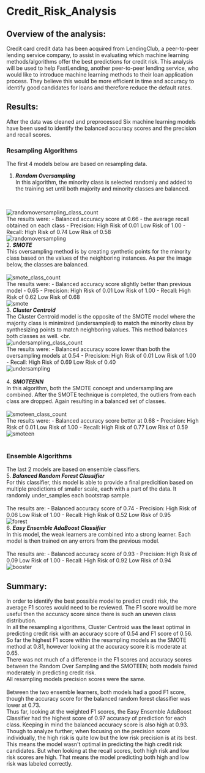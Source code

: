 # Credit_Risk_Analysis

## Overview of the analysis: 
Credit card credit data has been acquired from LendingClub, a peer-to-peer lending service company, to assist in evaluating which machine learning methods/algorithms offer the best predictions for credit risk.  This analysis will be used to help FastLending, another peer-to-peer lending service, who would like to introduce machine learning methods to their loan application process.  They believe this would be more efficient in time and accuracy to identify good candidates for loans and therefore reduce the default rates.

## Results: 
After the data was cleaned and preprocessed Six machine learning models have been used to identify the balanced accuracy scores and the precision and recall scores.
<br>
### Resampling Algorithms
The first 4 models below are based on resampling data.
<br>
  1.  ***Random Oversampling*** <br>
  In this algorithm, the minority class is selected randomly and added to the training set until both majority and minority classes are balanced. <br>
  <br>
  
![randomoversampling_class_count](https://user-images.githubusercontent.com/75437852/115762647-b21fea00-a371-11eb-81c0-4571054fa0bd.PNG)
  <br>
  The results were:
        - Balanced accuracy score at 0.66 - the average recall obtained on each class
        - Precision:
              High Risk of 0.01
              Low Risk of 1.00
        - Recall:
              High Risk of 0.74
              Low Risk of 0.58
              <br>
![randomoversampling](https://user-images.githubusercontent.com/75437852/115762686-bb10bb80-a371-11eb-825f-3b3b9b850827.PNG)
  <br>
  2.  ***SMOTE*** <br>
  This oversampling method is by creating synthetic points for the minority class based on the values of the neighboring instances.  As per the image below, the classes are balanced.<br>
  <br>
![smote_class_count](https://user-images.githubusercontent.com/75437852/115762714-c2d06000-a371-11eb-805a-515f90ccbf64.PNG)
<br>
  The results were:
        - Balanced accuracy score slightly better than previous model - 0.65
        - Precision:
              High Risk of 0.01
              Low Risk of 1.00
        - Recall:
              High Risk of 0.62
              Low Risk of 0.68
              <br>
![smote](https://user-images.githubusercontent.com/75437852/115767462-2e68fc00-a377-11eb-8acd-722ca7032ba4.PNG)
<br>
  3.  ***Cluster Centroid*** <br>
  The Cluster Centroid model is the opposite of the SMOTE model where the majority class is minimized (undersampled) to match the minority class by synthesizing points to match neighboring values.  This method balances both classes as well. <br.
  <br>
![undersampling_class_count](https://user-images.githubusercontent.com/75437852/115775996-991f3500-a381-11eb-802d-188a6355a41c.PNG)
<br>
  The results were:
        - Balanced accuracy score lower than both the oversampling models at 0.54
        - Precision:
              High Risk of 0.01
              Low Risk of 1.00
        - Recall:
              High Risk of 0.69
              Low Risk of 0.40
              <br>
![undersampling](https://user-images.githubusercontent.com/75437852/115776355-059a3400-a382-11eb-831e-2228356dbf63.PNG)
<br>  
  4.  ***SMOTEENN*** <br>
  In this algorithm, both the SMOTE concept and undersampling are combined.  After the SMOTE technique is completed, the outliers from each class are dropped.  Again resulting in a balanced set of classes.<br>
  <br>
![smoteen_class_count](https://user-images.githubusercontent.com/75437852/115777398-39c22480-a383-11eb-9eea-3fa6b90431f4.PNG)
<br>
  The results were:
        - Balanced accuracy score better at 0.68
        - Precision:
              High Risk of 0.01
              Low Risk of 1.00
        - Recall:
              High Risk of 0.77
              Low Risk of 0.59
              <br>
![smoteen](https://user-images.githubusercontent.com/75437852/115784672-721a3080-a38c-11eb-9a72-827ac067a380.PNG)
<br>
              <br>
### Ensemble Algorithms
The last 2 models are based on ensemble classifiers.
<br>
  5.  ***Balanced Random Forest Classifier*** <br>
  For this classifier, this model is able to provide a final predicition based on multiple predictions of smaller scale, each with a part of the data.  It randomly under_samples each bootstrap sample. <br>
  <br>
  The results are:
        - Balanced accuracy score of 0.74
        - Precision:
              High Risk of 0.06
              Low Risk of 1.00
        - Recall:
              High Risk of 0.52
              Low Risk of 0.95
              <br>
![forest](https://user-images.githubusercontent.com/75437852/115800450-a26fc800-a3a8-11eb-8d7e-f175189ff2c3.PNG)
    <br>
  6.  ***Easy Ensemble AdaBoost Classifier*** <br>
  In this model, the weak learners are combined into a strong learner.  Each model is then trained on any errors from the previous model. <br>
  <br>
  The results are:
        - Balanced accuracy score of 0.93
        - Precision:
              High Risk of 0.09
              Low Risk of 1.00
        - Recall:
              High Risk of 0.92
              Low Risk of 0.94
              <br>
![booster](https://user-images.githubusercontent.com/75437852/115800460-a996d600-a3a8-11eb-8473-6c1c591865b6.PNG)


## Summary: 
In order to identify the best possible model to predict credit risk, the average F1 scores would need to be reviewed.  The F1 score would be more useful then the accuracy score since there is such an uneven class distribution.  <br>
In all the resampling algorithms, Cluster Centroid was the least optimal in predicting credit risk with an accuracy score of 0.54 and F1 score of 0.56.  So far the highest F1 score within the resampling models as the SMOTE method at 0.81, however looking at the accuracy score it is moderate at 0.65. <br>
There was not much of a difference in the F1 scores and accuracy scores between the Random Over Sampling and the SMOTEEN; both models faired moderately in predicting credit risk.  <br>
All resampling models precision scores were the same.
<br>
<br>
Between the two ensemble learners, both models had a good F1 score, though the accuracy score for the balanced random forest classifier was lower at 0.73.<br>
Thus far, looking at the weighted F1 scores, the Easy Ensemble AdaBoost Classifier had the highest score of 0.97 accuracy of prediction for each class.  Keeping in mind the balanced accuracy score is also high at 0.93.<br>
Though to analyze further; when focusing on the precision score individually, the high risk is quite low but the low risk precision is at its best.  This means the model wasn't optimal in predicting the high credit risk candidates.  But when looking at the recall scores, both high risk and low risk scores are high.  That means the model predicting both high and low risk was labeled correctly.

